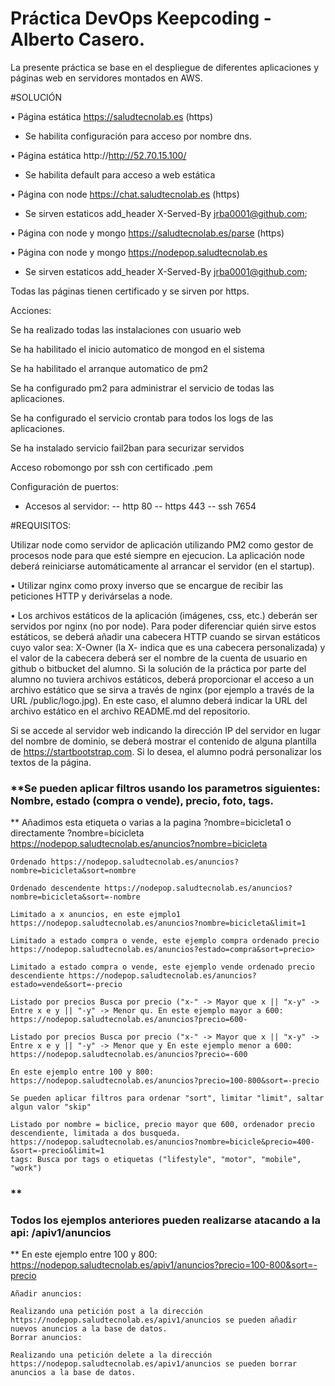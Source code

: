 # Práctica DevOps Keepcoding - Alberto Casero.

La presente práctica se base en el despliegue de diferentes aplicaciones y páginas web en servidores montados en AWS.

#SOLUCIÓN

• Página estática https://saludtecnolab.es (https)
- Se habilita configuración para acceso por nombre dns.

• Página estática http://http://52.70.15.100/
- Se habilita default para acceso a web estática

• Página con node https://chat.saludtecnolab.es (https)
- Se sirven estaticos add_header X-Served-By jrba0001@github.com; 

• Página con node y mongo https://saludtecnolab.es/parse (https)

• Página con node y mongo https://nodepop.saludtecnolab.es
- Se sirven estaticos add_header X-Served-By jrba0001@github.com;

Todas las páginas tienen certificado y se sirven por https.

Acciones:

Se ha realizado todas las instalaciones con usuario web

Se ha habilitado el inicio automatico de mongod en el sistema

Se ha habilitado el arranque automatico de pm2

Se ha configurado pm2 para administrar el servicio de todas las aplicaciones.

Se ha configurado el servicio crontab para todos los logs de las aplicaciones.

Se ha instalado servicio fail2ban para securizar servidos

Acceso robomongo por ssh con certificado .pem

Configuración de puertos:
- Accesos al servidor:
-- http 80
-- https 443
--  ssh 7654




#REQUISITOS:

Utilizar node como servidor de aplicación utilizando PM2 como gestor de procesos node para que esté 
siempre en ejecucion. La aplicación node deberá reiniciarse automáticamente al
arrancar el servidor (en el startup).

• Utilizar nginx como proxy inverso que se encargue de recibir las peticiones HTTP y derivárselas
a node.

• Los archivos estáticos de la aplicación (imágenes, css, etc.) deberán ser servidos por nginx (no
por node). Para poder diferenciar quién sirve estos estáticos, se deberá añadir una cabecera
HTTP cuando se sirvan estáticos cuyo valor sea: X-Owner (la X- indica que es una cabecera
personalizada) y el valor de la cabecera deberá ser el nombre de la cuenta de usuario en github
o bitbucket del alumno. Si la solución de la práctica por parte del alumno no tuviera archivos
estáticos, deberá proporcionar el acceso a un archivo estático que se sirva a través de nginx
(por ejemplo a través de la URL <dominio>/public/logo.jpg). En este caso, el alumno deberá
indicar la URL del archivo estático en el archivo README.md del repositorio.

Si se accede al servidor web indicando la dirección IP del servidor en lugar del nombre de
dominio, se deberá mostrar el contenido de alguna plantilla de https://startbootstrap.com. Si lo
desea, el alumno podrá personalizar los textos de la página.



### **Se pueden aplicar filtros usando los parametros siguientes: Nombre, estado (compra o vende), precio, foto, tags.
**
    Añadimos esta etiqueta o varias a la pagina ?nombre=bicicleta1 o directamente ?nombre=bicicleta https://nodepop.saludtecnolab.es/anuncios?nombre=bicicleta

    Ordenado https://nodepop.saludtecnolab.es/anuncios?nombre=bicicleta&sort=nombre

    Ordenado descendente https://nodepop.saludtecnolab.es/anuncios?nombre=bicicleta&sort=-nombre

    Limitado a x anuncios, en este ejmplo1 https://nodepop.saludtecnolab.es/anuncios?nombre=bicicleta&limit=1

    Limitado a estado compra o vende, este ejemplo compra ordenado precio https://nodepop.saludtecnolab.es/anuncios?estado=compra&sort=precio>

    Limitado a estado compra o vende, este ejemplo vende ordenado precio descendiente https://nodepop.saludtecnolab.es/anuncios?estado=vende&sort=-precio

    Listado por precios Busca por precio ("x-" -> Mayor que x || "x-y" -> Entre x e y || "-y" -> Menor qu. En este ejemplo mayor a 600: https://nodepop.saludtecnolab.es/anuncios?precio=600-

    Listado por precios Busca por precio ("x-" -> Mayor que x || "x-y" -> Entre x e y || "-y" -> Menor que y En este ejemplo menor a 600: https://nodepop.saludtecnolab.es/anuncios?precio=-600

    En este ejemplo entre 100 y 800: https://nodepop.saludtecnolab.es/anuncios?precio=100-800&sort=-precio

    Se pueden aplicar filtros para ordenar "sort", limitar "limit", saltar algun valor "skip"

    Listado por nombre = biclice, precio mayor que 600, ordenador precio descendiente, limitada a dos busqueda. https://nodepop.saludtecnolab.es/anuncios?nombre=bicicle&precio=400-&sort=-precio&limit=1
    tags: Busca por tags o etiquetas ("lifestyle", "motor", "mobile", "work")
### **
###     Todos los ejemplos anteriores pueden realizarse atacando a la api: /apiv1/anuncios
**
    En este ejemplo entre 100 y 800: https://nodepop.saludtecnolab.es/apiv1/anuncios?precio=100-800&sort=-precio

    Añadir anuncios:

    Realizando una petición post a la dirección https://nodepop.saludtecnolab.es/apiv1/anuncios se pueden añadir nuevos anuncios a la base de datos.
    Borrar anuncios:

    Realizando una petición delete a la dirección https://nodepop.saludtecnolab.es/apiv1/anuncios se pueden borrar anuncios a la base de datos.
